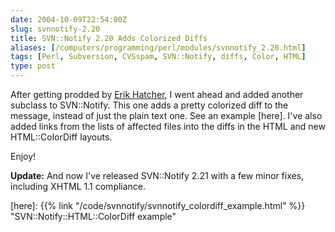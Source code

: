 ```yaml
--- 
date: 2004-10-09T22:54:00Z
slug: svnnotify-2.20
title: SVN::Notify 2.20 Adds Colorized Diffs
aliases: [/computers/programming/perl/modules/svnnotify_2.20.html]
tags: [Perl, Subversion, CVSspam, SVN::Notify, diffs, Color, HTML]
type: post
---
```


After getting prodded by [Erik Hatcher], I went ahead and added another subclass
to SVN::Notify. This one adds a pretty colorized diff to the message, instead of
just the plain text one. See an example [here]. I've also added links from the
lists of affected files into the diffs in the HTML and new HTML::ColorDiff
layouts.

Enjoy!

**Update:** And now I've released SVN::Notify 2.21 with a few minor fixes,
including XHTML 1.1 compliance.

  [Erik Hatcher]: https://web.archive.org/web/20041102032812/http://www.blogscene.org/erik/
    "Erik Hatcher - Blog"
  [here]: {{% link "/code/svnnotify/svnnotify_colordiff_example.html" %}}
    "SVN::Notify::HTML::ColorDiff example"

